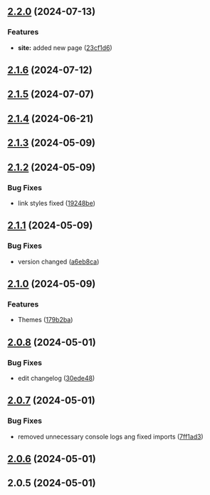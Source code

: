 

## [2.2.0](https://github.com/deprecated-guy/rdpctd/compare/2.1.6...2.2.0) (2024-07-13)


### Features

* **site:** added new page ([23cf1d6](https://github.com/deprecated-guy/rdpctd/commit/23cf1d60e336ab0b4da1e928abcb23380bbdae00))

## [2.1.6](https://github.com/deprecated-guy/rdpctd/compare/2.1.5...2.1.6) (2024-07-12)

## [2.1.5](https://github.com/deprecated-guy/rdpctd/compare/2.1.4...2.1.5) (2024-07-07)

## [2.1.4](https://github.com/deprecated-guy/rdpctd/compare/2.1.3...2.1.4) (2024-06-21)

## [2.1.3](https://github.com/deprecated-guy/rdpctd/compare/2.1.2...2.1.3) (2024-05-09)

## [2.1.2](https://github.com/deprecated-guy/rdpctd/compare/2.1.1...2.1.2) (2024-05-09)


### Bug Fixes

* link styles fixed ([19248be](https://github.com/deprecated-guy/rdpctd/commit/19248bed012948b21de09f88ef10898a0bda21f2))

## [2.1.1](https://github.com/deprecated-guy/rdpctd/compare/2.1.0...2.1.1) (2024-05-09)


### Bug Fixes

* version changed ([a6eb8ca](https://github.com/deprecated-guy/rdpctd/commit/a6eb8ca85825290d281148c76f72006e5c654cea))

## [2.1.0](https://github.com/deprecated-guy/rdpctd/compare/2.0.8...2.1.0) (2024-05-09)


### Features

* Themes ([179b2ba](https://github.com/deprecated-guy/rdpctd/commit/179b2bad78a6c248bc8daf5af909e00ee035d204))

## [2.0.8](https://github.com/deprecated-guy/rdpctd/compare/2.0.7...2.0.8) (2024-05-01)


### Bug Fixes

* edit changelog ([30ede48](https://github.com/deprecated-guy/rdpctd/commit/30ede4818d2c142af9ef7a7e437ea0b83d01f62e))

## [2.0.7](https://github.com/deprecated-guy/rdpctd/compare/2.0.6...2.0.7) (2024-05-01)


### Bug Fixes

* removed unnecessary console logs ang fixed imports ([7ff1ad3](https://github.com/deprecated-guy/rdpctd/commit/7ff1ad3f3390315e8a7a636e818fa81924c758e2))

## [2.0.6](https://github.com/deprecated-guy/rdpctd/compare/2.0.5...2.0.6) (2024-05-01)

## 2.0.5 (2024-05-01)
